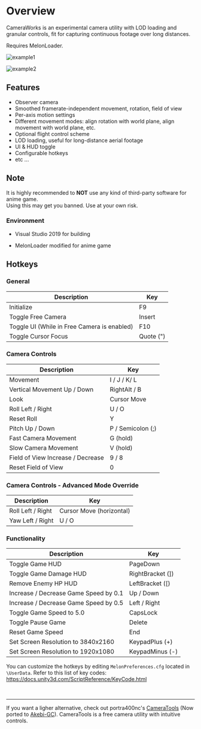 # Overview #

CameraWorks is an experimental camera utility with LOD loading and granular controls, fit for capturing continuous footage over long distances.

Requires MelonLoader.

![example1](https://i.ibb.co/HP24pKM/CW-Demo-A1.png)

![example2](https://i.ibb.co/NZ2dQJ3/CW-Demo-A2.png)

## Features ##

 - Observer camera
 - Smoothed framerate-independent movement, rotation, field of view
 - Per-axis motion settings
 - Different movement modes: align rotation with world plane, align movement with world plane, etc.
 - Optional flight control scheme
 - LOD loading, useful for long-distance aerial footage
 - UI & HUD toggle
 - Configurable hotkeys
 - etc ...

## Note ##
It is highly recommended to **NOT** use any kind of third-party software for anime game.  
Using this may get you banned. Use at your own risk.

### Environment ###

- Visual Studio 2019 for building

- MelonLoader modified for anime game

## Hotkeys ##

### General ###
| Description | Key |
|--|--|
| Initialize | F9 |
| Toggle Free Camera | Insert |
| Toggle UI (While in Free Camera is enabled)| F10 |
| Toggle Cursor Focus | Quote (") |

### Camera Controls ###
| Description | Key |
|--|--|
| Movement | I / J / K/ L
| Vertical Movement Up / Down | RightAlt / B |
| Look | Cursor Move |
| Roll Left / Right | U / O |
| Reset Roll | Y |
| Pitch Up / Down | P / Semicolon (;) |
| Fast Camera Movement | G (hold) |
| Slow Camera Movement | V (hold) |
| Field of View Increase / Decrease | 9 / 8 |
| Reset Field of View | 0 |

### Camera Controls - Advanced Mode Override ###
| Description | Key |
|--|--|
| Roll Left / Right | Cursor Move (horizontal) |
| Yaw Left / Right | U / O |

### Functionality ###
| Description | Key |
|--|--|
| Toggle Game HUD | PageDown |
| Toggle Game Damage HUD | RightBracket (]) |
| Remove Enemy HP HUD | LeftBracket ([) |
| Increase / Decrease Game Speed by 0.1 | Up / Down|
| Increase / Decrease Game Speed by 0.5 | Left / Right |
| Toggle Game Speed to 5.0 | CapsLock |
| Toggle Pause Game | Delete |
| Reset Game Speed | End |
| Set Screen Resolution to 3840x2160 | KeypadPlus (+)|
| Set Screen Resolution to 1920x1080 | KeypadMinus (-)|




You can customize the hotkeys by editing `MelonPreferences.cfg` located in `\UserData`. 
Refer to this list of key codes: https://docs.unity3d.com/ScriptReference/KeyCode.html 

<br>

---
If you want a ligher alternative, check out portra400nc's [CameraTools](https://github.com/portra400nc/CameraTools) (Now ported to [Akebi-GC](https://github.com/Akebi-Group/Akebi-GC)). CameraTools is a free camera utility with intuitive controls.
